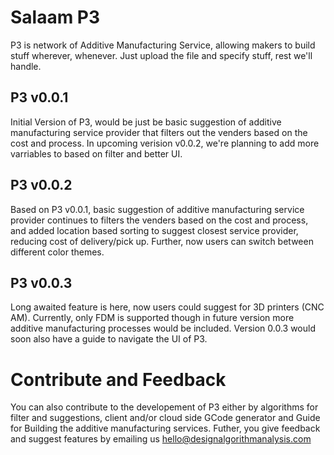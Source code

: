# Salaam P3

P3 is network of Additive Manufacturing Service, allowing makers to build stuff wherever, whenever. Just upload the file and specify stuff, rest we'll handle.

## P3 v0.0.1

Initial Version of P3, would be just be basic suggestion of additive manufacturing service provider that filters out the venders based on the cost and process.
In upcoming verision v0.0.2, we're planning to add more varriables to based on filter and better UI.

## P3 v0.0.2

Based on P3 v0.0.1, basic suggestion of additive manufacturing service provider continues to filters the venders based on the cost and process, and added location based sorting to suggest closest service provider, reducing cost of delivery/pick up. Further, now users can switch between different color themes.

## P3 v0.0.3

Long awaited feature is here, now users could suggest for 3D printers (CNC AM). Currently, only FDM is supported though in future version more additive manufacturing processes would be included. Version 0.0.3 would soon also have a guide to navigate the UI of P3.

# Contribute and Feedback

You can also contribute to the developement of P3 either by algorithms for filter and suggestions, client and/or cloud side GCode generator and Guide for Building the additive manufacturing services.
Futher, you give feedback and suggest features by emailing us [hello@designalgorithmanalysis.com](mailto:hello@designalgorithmanalysis.com)
